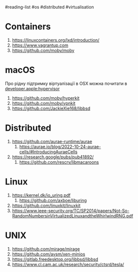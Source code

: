 #reading-list #os #distributed #virtualisation

# Containers
1. https://linuxcontainers.org/lxd/introduction/
2. https://www.vagrantup.com
3. https://github.com/moby/moby

# macOS
Про рідну підтримку віртуалізації в OSX можна почитати  в [developer.apple:hypervisor]
1. https://github.com/moby/hyperkit
2. https://github.com/moby/vpnkit
3. https://github.com/JackieXie168/libbsd

# Distributed
1. https://github.com/aurae-runtime/aurae
	1. https://aurae.io/blog/2022-10-24-aurae-cells/#IntroducingAuraeCells
2. https://research.google/pubs/pub41892/
    1. https://github.com/rescrv/libmacaroons

# Linux
1. https://kernel.dk/io_uring.pdf
    1. https://github.com/axboe/liburing
2. https://github.com/linuxkit/linuxkit
3. https://www.ieee-security.org/TC/SP2014/papers/Not-So-RandomNumbersinVirtualizedLinuxandtheWhirlwindRNG.pdf
# UNIX
1. https://github.com/mirage/mirage
2. https://github.com/avsm/xen-minios
3. https://gitlab.freedesktop.org/libbsd/libbsd
4. https://www.cl.cam.ac.uk/research/security/ctsrd/tesla/

[developer.apple:hypervisor]: https://developer.apple.com/documentation/hypervisor